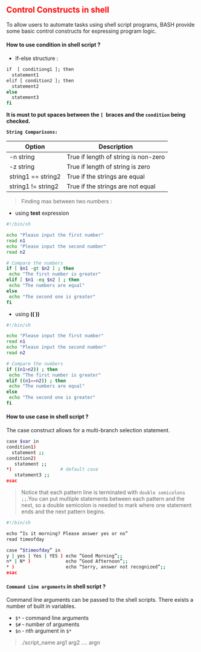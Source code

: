 ## <font color=red> Control Constructs in shell</font> 
To allow users to automate tasks using shell script programs, BASH provide some basic control constructs for expressing program logic.

#### How to use condition in shell script ?
* If-else structure :

```sh
if  [ conditiong1 ]; then
  statement1
elif [ condition2 ]; then
  statement2
else
  statement3
fi
```
**It is must to put spaces between the `[ `braces and the `condition` being checked.**


**`String Comparisons:`**

| Option | Description |
| ------ | ------ |
| -n string |	True if length of string is non-zero |
| -z string |	True if length of string is zero |
| string1 == string2 |True if the strings are equal |
| string1 != string2 |	True if the strings are not equal|

> Finding max between two numbers :

* using **test** expression

```sh
#!/bin/sh

echo "Please input the first number"
read n1
echo "Please input the second number"
read n2

# Compare the numbers
if [ $n1 -gt $n2 ] ; then
 echo "The first number is greater"
elif [ $n1 -eq $n2 ] ; then
 echo "The numbers are equal"
else
 echo "The second one is greater"
fi
```
* using **(( ))**

```sh
#!/bin/sh

echo "Please input the first number"
read n1
echo "Please input the second number"
read n2

# Compare the numbers
if ((n1>n2)) ; then
 echo "The first number is greater"
elif ((n1==n2)) ; then
 echo "The numbers are equal"
else
 echo "The second one is greater"
fi
```

#### How to use **case** in shell script ?
The case construct allows for a multi-branch selection statement.

```sh
case $var in
condition1)  
  statement ;;
condition2)  
   statement ;;
*)                  # default case
   statement3 ;;
esac
```
> Notice that each pattern line is terminated with `double semicolons ;;`.You can put multiple statements between each pattern and the next, so a double semicolon is needed to mark where one statement ends and the next pattern begins.

```sh
#!/bin/sh

echo “Is it morning? Please answer yes or no”
read timeofday 

case “$timeofday” in
y | yes | Yes | YES ) echo “Good Morning”;;
n* | N* )             echo “Good Afternoon”;;
* )                   echo “Sorry, answer not recognized”;;
esac

```
#### `Command Line arguments` in shell script ?

Command line arguments can be passed to the shell scripts. There exists a number of built in variables. </br>
* `$*` ‐ command line arguments
* `$#` ‐ number of arguments 
* `$n` ‐ nth argument in `$*` 

> ./script_name arg1 arg2 .... argn






